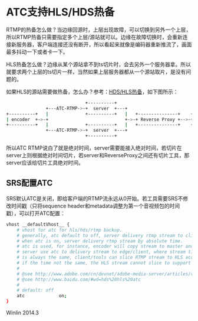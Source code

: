 # ATC支持HLS/HDS热备

RTMP的热备怎么做？当边缘回源时，上层出现故障，可以切换到另外一个上层，所以RTMP热备只需要指定多个上层/源站就可以。边缘在故障切换时，会重新连接新服务器，客户端连接还没有断开，所以看起来就像是编码器重新推流了，画面最多抖动一下或者卡一下。

HLS热备怎么做？边缘从某个源站拿不到ts切片时，会去另外一个服务器拿。所以就要求两个上层的ts切片一样，当然如果上层服务器都从一个源站取片，是没有问题的。

如果HLS的源站需要做热备，怎么办？参考：[HDS/HLS热备](http://www.adobe.com/cn/devnet/adobe-media-server/articles/varnish-sample-for-failover.html)，如下图所示：

```bash
                              +----------+
               +---ATC-RTMP->-+  server  +---+
+----------+   |              +----------+   |   +---------------+    +-------+
| encoder  +->-+                             +->-+ Reverse Proxy +-->-+  CDN  +
+----------+   |              +----------+   |   +---------------+    +-------+
               +---ATC-RTMP->-+  server  +---+
                              +----------+
```

所以ATC RTMP说白了就是绝对时间，server需要能接入绝对时间，若切片在server上则根据绝对时间切片，若server和ReverseProxy之间还有切片工具，那server应该给切片工具绝对时间。

## SRS配置ATC

SRS默认ATC是关闭，即给客户端的RTMP流永远从0开始。若工具需要SRS不修改时间戳（只将sequence header和metadata调整为第一个音视频包的时间戳），可以打开ATC配置：

```bash
vhost __defaultVhost__ {
    # vhost for atc for hls/hds/rtmp backup.
    # generally, atc default to off, server delivery rtmp stream to client(flash) timestamp from 0.
    # when atc is on, server delivery rtmp stream by absolute time.
    # atc is used, for instance, encoder will copy stream to master and slave server,
    # server use atc to delivery stream to edge/client, where stream time from master/slave server
    # is always the same, client/tools can slice RTMP stream to HLS according to the same time,
    # if the time not the same, the HLS stream cannot slice to support system backup.
    # 
    # @see http://www.adobe.com/cn/devnet/adobe-media-server/articles/varnish-sample-for-failover.html
    # @see http://www.baidu.com/#wd=hds%20hls%20atc
    #
    # default: off
    atc             on;
}
```

Winlin 2014.3